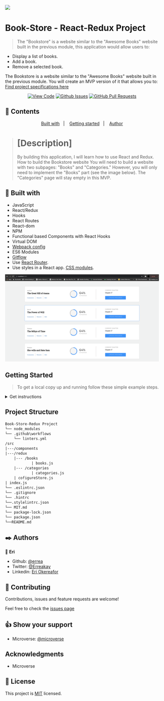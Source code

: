 ![](https://img.shields.io/badge/Microverse-blueviolet)

# Book-Store - React-Redux Project

> The "Bookstore" is a website similar to the "Awesome Books" website built in the previous module, this application would allow users to:

* Display a list of books.
* Add a book.
* Remove a selected book.
  
The Bookstore is a website similar to the "Awesome Books" website built in the previous module. You will create an MVP version of it that allows you to: [Find project specifications here](https://github.com/microverseinc/curriculum-react-redux/blob/main/bookstore/sneak_peek.md)
      

<div align="center">

[![View Code](https://img.shields.io/badge/View%20-Code-green)](https://github.com/errea/React-Redux-BookStoreApp-Redo)
[![Github Issues](https://img.shields.io/badge/Github%20-Issues-red)](https://github.com/errea/React-Redux-BookStoreApp-Redo/issues)
[![GitHub Pull Requests](https://img.shields.io/badge/GitHub-Pull%20Requests-blue)](https://github.com/errea/React-Redux-BookStoreApp-Redo/pull/5)

</div>

## 📝 Contents

<p align="center">
<a href="#with">Built with</a>&nbsp;&nbsp;&nbsp;|&nbsp;&nbsp;&nbsp;
<a href="#gs">Getting started</a>&nbsp;&nbsp;&nbsp;|&nbsp;&nbsp;&nbsp;
<a href="#author">Author</a>
</p>

># [Description]
>By building this application, I will learn how to use React and Redux.
How to build the Bookstore website
You will need to build a website with two subpages: "Books" and "Categories." However, you will only need to implement the "Books" part (see the image below). The "Categories" page will stay empty in this MVP.



## 🔧 Built with<a name = "with"></a>

- JavaScript
- React/Redux
- Hooks
- React Routes
- React-dom
- NPM
- Functional based Components with React Hooks 
- Virtual DOM
- [Webpack config](hhttps://webpack.js.org/guides/getting-started/)
- ES6 Modules 
- [Gitflow](https://github.com/microverseinc/curriculum-transversal-skills/blob/main/git-github/articles/gitflow.md)
- Use [React Router](https://reactrouter.com/).
- Use styles in a React app. [CSS modules](https://github.com/css-modules/css-modules).

  

![screenshot](./src/img/screen-shot.png)
## Getting Started <a name = "gs"></a>
> To get a local copy up and running follow these simple example steps.

<details>
  <summary>Get instructions</summary>

```
$ cd <folder>
```

~~~bash
$ git clone https://github.com/errea/React-Redux-BookStoreApp-Redo.git
$ cd React-Redux-BookStore-App
~~~

Run `yarn Install` to install the node modules and webpacker.

Run `yarn build` to build the bundler.

Run `yarn start`  opens on `http://localhost:8080/` in your browser.

## Set up
* Open your terminal and locate the folder you want to clone the repository and follow the steps above to install

</details>



## Project Structure

    Book-Store-Redux Project
    └── node_modules
    └── .github\workflows
        └── linters.yml
    /src
    |---/components
    |---/redux
        |--- /books
                | books.js
        |--- /categories
                | categories.js
        | cofigureStore.js
    | index.js
    └── .eslintrc.json
    └── .gitignore
    └── .hintrc
    └──.stylelintrc.json
    └── MIT.md
    └── package-lock.json
    └── package.json
    └──README.md

## ✒️  Authors <a name = "author"></a>

👤 **Eri**

- Github: [@errea](https://github.com/errea)
- Twitter: [@Erreakay](https://github.com/errea)
- Linkedin: [Eri Okereafor](https://www.linkedin.com/in/eri-ngozi-okereafor/)
  
## 🤝 Contributing

Contributions, issues and feature requests are welcome!

Feel free to check the [issues page](https://github.com/errea/React-Redux-BookStoreApp-Redo/issues)
## 👍 Show your support

- Microverse: [@microverse](https://www.microverse.org/)

## Acknowledgments

- Microverse

## 📝 License

This project is [MIT](./MIT.md) licensed.


